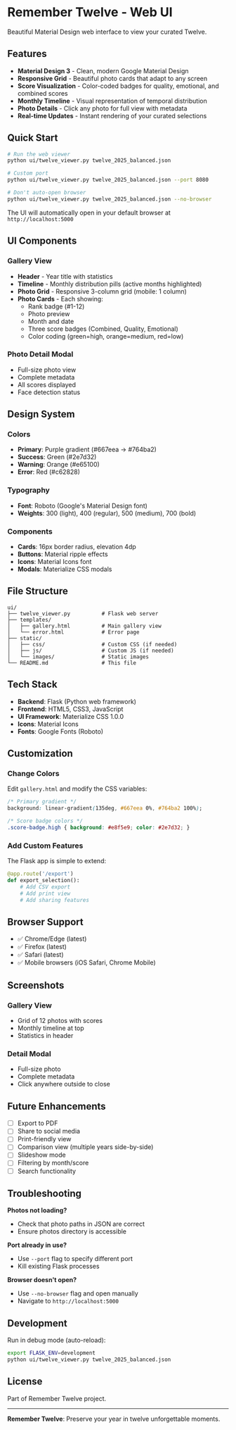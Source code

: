 # Remember Twelve - Web UI

Beautiful Material Design web interface to view your curated Twelve.

## Features

- **Material Design 3** - Clean, modern Google Material Design
- **Responsive Grid** - Beautiful photo cards that adapt to any screen
- **Score Visualization** - Color-coded badges for quality, emotional, and combined scores
- **Monthly Timeline** - Visual representation of temporal distribution
- **Photo Details** - Click any photo for full view with metadata
- **Real-time Updates** - Instant rendering of your curated selections

## Quick Start

```bash
# Run the web viewer
python ui/twelve_viewer.py twelve_2025_balanced.json

# Custom port
python ui/twelve_viewer.py twelve_2025_balanced.json --port 8080

# Don't auto-open browser
python ui/twelve_viewer.py twelve_2025_balanced.json --no-browser
```

The UI will automatically open in your default browser at `http://localhost:5000`

## UI Components

### Gallery View
- **Header** - Year title with statistics
- **Timeline** - Monthly distribution pills (active months highlighted)
- **Photo Grid** - Responsive 3-column grid (mobile: 1 column)
- **Photo Cards** - Each showing:
  - Rank badge (#1-12)
  - Photo preview
  - Month and date
  - Three score badges (Combined, Quality, Emotional)
  - Color coding (green=high, orange=medium, red=low)

### Photo Detail Modal
- Full-size photo view
- Complete metadata
- All scores displayed
- Face detection status

## Design System

### Colors
- **Primary**: Purple gradient (#667eea → #764ba2)
- **Success**: Green (#2e7d32)
- **Warning**: Orange (#e65100)
- **Error**: Red (#c62828)

### Typography
- **Font**: Roboto (Google's Material Design font)
- **Weights**: 300 (light), 400 (regular), 500 (medium), 700 (bold)

### Components
- **Cards**: 16px border radius, elevation 4dp
- **Buttons**: Material ripple effects
- **Icons**: Material Icons font
- **Modals**: Materialize CSS modals

## File Structure

```
ui/
├── twelve_viewer.py          # Flask web server
├── templates/
│   ├── gallery.html          # Main gallery view
│   └── error.html            # Error page
├── static/
│   ├── css/                  # Custom CSS (if needed)
│   ├── js/                   # Custom JS (if needed)
│   └── images/               # Static images
└── README.md                 # This file
```

## Tech Stack

- **Backend**: Flask (Python web framework)
- **Frontend**: HTML5, CSS3, JavaScript
- **UI Framework**: Materialize CSS 1.0.0
- **Icons**: Material Icons
- **Fonts**: Google Fonts (Roboto)

## Customization

### Change Colors

Edit `gallery.html` and modify the CSS variables:

```css
/* Primary gradient */
background: linear-gradient(135deg, #667eea 0%, #764ba2 100%);

/* Score badge colors */
.score-badge.high { background: #e8f5e9; color: #2e7d32; }
```

### Add Custom Features

The Flask app is simple to extend:

```python
@app.route('/export')
def export_selection():
    # Add CSV export
    # Add print view
    # Add sharing features
```

## Browser Support

- ✅ Chrome/Edge (latest)
- ✅ Firefox (latest)
- ✅ Safari (latest)
- ✅ Mobile browsers (iOS Safari, Chrome Mobile)

## Screenshots

### Gallery View
- Grid of 12 photos with scores
- Monthly timeline at top
- Statistics in header

### Detail Modal
- Full-size photo
- Complete metadata
- Click anywhere outside to close

## Future Enhancements

- [ ] Export to PDF
- [ ] Share to social media
- [ ] Print-friendly view
- [ ] Comparison view (multiple years side-by-side)
- [ ] Slideshow mode
- [ ] Filtering by month/score
- [ ] Search functionality

## Troubleshooting

**Photos not loading?**
- Check that photo paths in JSON are correct
- Ensure photos directory is accessible

**Port already in use?**
- Use `--port` flag to specify different port
- Kill existing Flask processes

**Browser doesn't open?**
- Use `--no-browser` flag and open manually
- Navigate to `http://localhost:5000`

## Development

Run in debug mode (auto-reload):

```bash
export FLASK_ENV=development
python ui/twelve_viewer.py twelve_2025_balanced.json
```

## License

Part of Remember Twelve project.

---

**Remember Twelve**: Preserve your year in twelve unforgettable moments.
